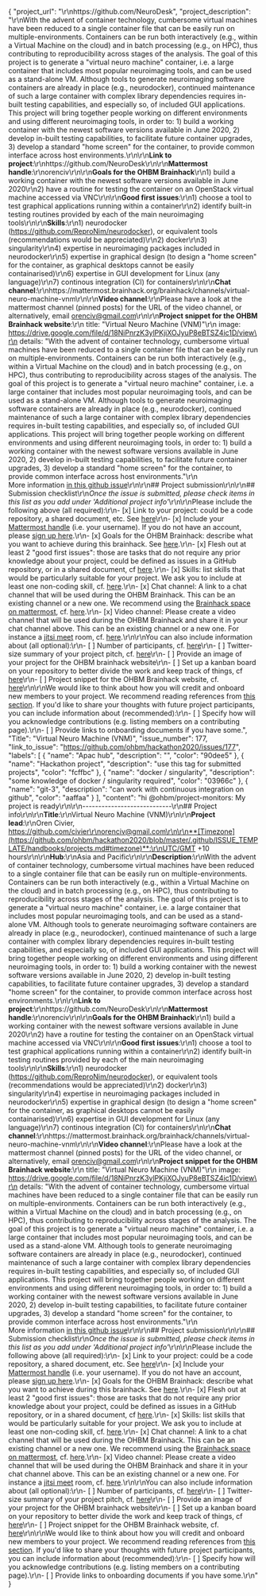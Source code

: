 {
  "project_url": "\r\nhttps://github.com/NeuroDesk",
  "project_description": "\r\nWith the advent of container technology, cumbersome virtual machines have been reduced to a single container file that can be easily run on multiple-environments. Containers can be run both interactively (e.g., within a Virtual Machine on the cloud) and in batch processing (e.g., on HPC), thus contributing to reproducibility across stages of the analysis. The goal of this project is to generate a \"virtual neuro machine\" container, i.e. a large container that includes most popular neuroimaging tools, and can be used as a stand-alone VM. Although tools to generate neuroimaging software containers are already in place (e.g., neurodocker), continued maintenance of such a large container with complex library dependencies requires in-built testing capabilities, and especially so, of included GUI applications. This project will bring together people working on different environments and using different neuroimaging tools, in order to: 1) build a working container with the newest software versions available in June 2020, 2) develop in-built testing capabilities, to facilitate future container upgrades, 3) develop a standard \"home screen\" for the container, to provide common interface across host environments.\r\n\r\n**Link to project**:\r\nhttps://github.com/NeuroDesk\r\n\r\n**Mattermost handle**:\r\norenciv\r\n\r\n**Goals for the OHBM Brainhack**\r\n1) build a working container with the newest software versions available in June 2020\r\n2) have a routine for testing the container on an OpenStack virtual machine accessed via VNC\r\n\r\n**Good first issues**:\r\n1) choose a tool to test graphical applications running within a container\r\n2) identify built-in testing routines provided by each of the main neuroimaging tools\r\n\r\n**Skills**:\r\n1) neurodocker (https://github.com/ReproNim/neurodocker), or equivalent tools (recommendations would be appreciated)\r\n2) docker\r\n3) singularity\r\n4) expertise in neuroimaging packages included in neurodocker\r\n5) expertise in graphical design (to design a \"home screen\" for the container, as graphical desktops cannot be easily containarised)\r\n6) expertise in GUI development for Linux (any language)\r\n7) continous integration (CI) for containers\r\n\r\n**Chat channel**:\r\nhttps://mattermost.brainhack.org/brainhack/channels/virtual-neuro-machine-vnm\r\n\r\n**Video channel**:\r\nPlease have a look at the mattermost channel (pinned posts) for the URL of the video channel, or alternatively, email orenciv@gmail.com\r\n\r\n**Project snippet for the OHBM Brainhack website**:\r\n   title: \"Virtual Neuro Machine (VNM)\"\r\n   image: https://drive.google.com/file/d/18NiPnrzK3ylPKjiXOJyuP8eBTSZ4ic1D/view\r\n   details: \"With the advent of container technology, cumbersome virtual machines have been reduced to a single container file that can be easily run on multiple-environments. Containers can be run both interactively  (e.g., within a Virtual Machine on the cloud) and in batch processing (e.g., on HPC), thus contributing to reproducibility across stages of the analysis. The goal of this project is to generate a \"virtual neuro machine\" container, i.e. a large container that includes most popular neuroimaging tools, and can be used as a stand-alone VM. Although tools to generate neuroimaging software containers are already in place (e.g., neurodocker), continued maintenance of such a large container with complex library dependencies requires in-built testing capabilities, and especially so, of included GUI applications. This project will bring together people working on different environments and using different neuroimaging tools, in order to: 1) build a working container with the newest software versions available in June 2020, 2) develop in-built testing capabilities, to facilitate future container upgrades, 3) develop a standard \"home screen\" for the container, to provide common interface across host environments.\"\r\n   <br>More information <a href=https://github.com/ohbm/hackathon2020/issues/177>in this github issue</a>\r\n\r\n## Project submission\r\n\r\n## Submission checklist\r\n*Once the issue is submitted, please check items in this list as you add under 'Additional project info'*\r\n\r\nPlease include the following above (all required):\r\n-   [x] Link to your project: could be a code repository, a shared document, etc. See [here](https://github.com/ohbm/hackathon2020/blob/master/.github/ISSUE_TEMPLATE/handbooks/projects.md#link-to-project)\r\n-   [x] Include your [Mattermost handle](https://mattermost.brainhack.org/) (i.e. your username). If you do not have an account, please [sign up here](https://mattermost.brainhack.org/signup_email).\r\n-   [x] Goals for the OHBM Brainhack: describe what you want to achieve during this brainhack. See [here](https://github.com/ohbm/hackathon2020/blob/master/.github/ISSUE_TEMPLATE/handbooks/projects.md#goals).\r\n-   [x] Flesh out at least 2 \"good first issues\": those are tasks that do not require any prior knowledge about your project, could be defined as issues in a GitHub repository, or in a shared document, cf [here](https://github.com/ohbm/hackathon2020/blob/master/.github/ISSUE_TEMPLATE/handbooks/projects.md#onboarding-2-good-first-issues).\r\n-   [x] Skills: list skills that would be particularly suitable for your project. We ask you to include at least one non-coding skill, cf. [here](https://github.com/ohbm/hackathon2020/blob/master/.github/ISSUE_TEMPLATE/handbooks/projects.md#onboarding-skills).\r\n-   [x] Chat channel: A link to a chat channel that will be used during the OHBM Brainhack. This can be an existing channel or a new one. We recommend using the [Brainhack space on mattermost](https://mattermost.brainhack.org/), cf. [here](https://github.com/ohbm/hackathon2020/blob/master/.github/ISSUE_TEMPLATE/handbooks/projects.md#chat).\r\n-   [x] Video channel: Please create a video channel that will be used during the OHBM Brainhack and share it in your chat channel above. This can be an existing channel or a new one. For instance a [jitsi meet](https://meet.jit.si/) room, cf. [here](https://github.com/ohbm/hackathon2020/blob/master/.github/ISSUE_TEMPLATE/handbooks/projects.md#video-calls).\r\n\r\nYou can also include information about (all optional):\r\n-   [ ] Number of participants, cf. [here](https://github.com/ohbm/hackathon2020/blob/master/.github/ISSUE_TEMPLATE/handbooks/projects.md#participant-capacity)\r\n-   [ ] Twitter-size summary of your project pitch, cf. [here](https://github.com/ohbm/hackathon2020/blob/master/.github/ISSUE_TEMPLATE/handbooks/projects.md#twitter-size-summary-of-your-project-pitch)\r\n-   [ ] Provide an image of your project for the OHBM brainhack website\r\n-   [ ] Set up a kanban board on your repository to better divide the work and keep track of things, cf [here](https://github.com/ohbm/hackathon2020/blob/master/.github/ISSUE_TEMPLATE/handbooks/projects.md#set-up-a-kanban-board)\r\n-   [ ] Project snippet for the OHBM Brainhack website, cf. [here](https://github.com/ohbm/hackathon2020/blob/master/.github/ISSUE_TEMPLATE/handbooks/projects.md#project-snippet-for-the-ohbm-brainhack-website)\r\n\r\nWe would like to think about how you will credit and onboard new members to your project. We recommend reading references from [this section](https://github.com/ohbm/hackathon2020/blob/master/.github/ISSUE_TEMPLATE/handbooks/projects.md#credit-and-onboarding). If you'd like to share your thoughts with future project participants, you can include information about (recommended):\r\n-   [ ] Specify how will you acknowledge contributions (e.g. listing members on a contributing page).\r\n-   [ ] Provide links to onboarding documents if you have some.",
  "Title": "Virtual Neuro Machine (VNM)",
  "issue_number": 177,
  "link_to_issue": "https://github.com/ohbm/hackathon2020/issues/177",
  "labels": [
    {
      "name": "Apac hub",
      "description": "",
      "color": "90dee5"
    },
    {
      "name": "Hackathon project",
      "description": "use this tag for submitted projects",
      "color": "fcffbc"
    },
    {
      "name": "docker / singularity",
      "description": "some knowledge of docker / singularity required",
      "color": "03966c"
    },
    {
      "name": "git-3",
      "description": "can work with continuous integration on github",
      "color": "aaffaa"
    }
  ],
  "content": "hi @ohbm/project-monitors: My project is ready\r\n\r\n----------------------------\r\n## Project info\r\n\r\n**Title**:\r\nVirtual Neuro Machine (VNM)\r\n\r\n**Project lead**:\r\nOren Civier, https://github.com/civier\r\norenciv@gmail.com\r\n\r\n**[Timezone](https://github.com/ohbm/hackathon2020/blob/master/.github/ISSUE_TEMPLATE/handbooks/projects.md#timezone)**:\r\nUTC/GMT +10 hours\r\n\r\n**Hub**:\r\nAsia and Pacific\r\n\r\n**Description**:\r\nWith the advent of container technology, cumbersome virtual machines have been reduced to a single container file that can be easily run on multiple-environments. Containers can be run both interactively (e.g., within a Virtual Machine on the cloud) and in batch processing (e.g., on HPC), thus contributing to reproducibility across stages of the analysis. The goal of this project is to generate a \"virtual neuro machine\" container, i.e. a large container that includes most popular neuroimaging tools, and can be used as a stand-alone VM. Although tools to generate neuroimaging software containers are already in place (e.g., neurodocker), continued maintenance of such a large container with complex library dependencies requires in-built testing capabilities, and especially so, of included GUI applications. This project will bring together people working on different environments and using different neuroimaging tools, in order to: 1) build a working container with the newest software versions available in June 2020, 2) develop in-built testing capabilities, to facilitate future container upgrades, 3) develop a standard \"home screen\" for the container, to provide common interface across host environments.\r\n\r\n**Link to project**:\r\nhttps://github.com/NeuroDesk\r\n\r\n**Mattermost handle**:\r\norenciv\r\n\r\n**Goals for the OHBM Brainhack**\r\n1) build a working container with the newest software versions available in June 2020\r\n2) have a routine for testing the container on an OpenStack virtual machine accessed via VNC\r\n\r\n**Good first issues**:\r\n1) choose a tool to test graphical applications running within a container\r\n2) identify built-in testing routines provided by each of the main neuroimaging tools\r\n\r\n**Skills**:\r\n1) neurodocker (https://github.com/ReproNim/neurodocker), or equivalent tools (recommendations would be appreciated)\r\n2) docker\r\n3) singularity\r\n4) expertise in neuroimaging packages included in neurodocker\r\n5) expertise in graphical design (to design a \"home screen\" for the container, as graphical desktops cannot be easily containarised)\r\n6) expertise in GUI development for Linux (any language)\r\n7) continous integration (CI) for containers\r\n\r\n**Chat channel**:\r\nhttps://mattermost.brainhack.org/brainhack/channels/virtual-neuro-machine-vnm\r\n\r\n**Video channel**:\r\nPlease have a look at the mattermost channel (pinned posts) for the URL of the video channel, or alternatively, email orenciv@gmail.com\r\n\r\n**Project snippet for the OHBM Brainhack website**:\r\n   title: \"Virtual Neuro Machine (VNM)\"\r\n   image: https://drive.google.com/file/d/18NiPnrzK3ylPKjiXOJyuP8eBTSZ4ic1D/view\r\n   details: \"With the advent of container technology, cumbersome virtual machines have been reduced to a single container file that can be easily run on multiple-environments. Containers can be run both interactively  (e.g., within a Virtual Machine on the cloud) and in batch processing (e.g., on HPC), thus contributing to reproducibility across stages of the analysis. The goal of this project is to generate a \"virtual neuro machine\" container, i.e. a large container that includes most popular neuroimaging tools, and can be used as a stand-alone VM. Although tools to generate neuroimaging software containers are already in place (e.g., neurodocker), continued maintenance of such a large container with complex library dependencies requires in-built testing capabilities, and especially so, of included GUI applications. This project will bring together people working on different environments and using different neuroimaging tools, in order to: 1) build a working container with the newest software versions available in June 2020, 2) develop in-built testing capabilities, to facilitate future container upgrades, 3) develop a standard \"home screen\" for the container, to provide common interface across host environments.\"\r\n   <br>More information <a href=https://github.com/ohbm/hackathon2020/issues/177>in this github issue</a>\r\n\r\n## Project submission\r\n\r\n## Submission checklist\r\n*Once the issue is submitted, please check items in this list as you add under 'Additional project info'*\r\n\r\nPlease include the following above (all required):\r\n-   [x] Link to your project: could be a code repository, a shared document, etc. See [here](https://github.com/ohbm/hackathon2020/blob/master/.github/ISSUE_TEMPLATE/handbooks/projects.md#link-to-project)\r\n-   [x] Include your [Mattermost handle](https://mattermost.brainhack.org/) (i.e. your username). If you do not have an account, please [sign up here](https://mattermost.brainhack.org/signup_email).\r\n-   [x] Goals for the OHBM Brainhack: describe what you want to achieve during this brainhack. See [here](https://github.com/ohbm/hackathon2020/blob/master/.github/ISSUE_TEMPLATE/handbooks/projects.md#goals).\r\n-   [x] Flesh out at least 2 \"good first issues\": those are tasks that do not require any prior knowledge about your project, could be defined as issues in a GitHub repository, or in a shared document, cf [here](https://github.com/ohbm/hackathon2020/blob/master/.github/ISSUE_TEMPLATE/handbooks/projects.md#onboarding-2-good-first-issues).\r\n-   [x] Skills: list skills that would be particularly suitable for your project. We ask you to include at least one non-coding skill, cf. [here](https://github.com/ohbm/hackathon2020/blob/master/.github/ISSUE_TEMPLATE/handbooks/projects.md#onboarding-skills).\r\n-   [x] Chat channel: A link to a chat channel that will be used during the OHBM Brainhack. This can be an existing channel or a new one. We recommend using the [Brainhack space on mattermost](https://mattermost.brainhack.org/), cf. [here](https://github.com/ohbm/hackathon2020/blob/master/.github/ISSUE_TEMPLATE/handbooks/projects.md#chat).\r\n-   [x] Video channel: Please create a video channel that will be used during the OHBM Brainhack and share it in your chat channel above. This can be an existing channel or a new one. For instance a [jitsi meet](https://meet.jit.si/) room, cf. [here](https://github.com/ohbm/hackathon2020/blob/master/.github/ISSUE_TEMPLATE/handbooks/projects.md#video-calls).\r\n\r\nYou can also include information about (all optional):\r\n-   [ ] Number of participants, cf. [here](https://github.com/ohbm/hackathon2020/blob/master/.github/ISSUE_TEMPLATE/handbooks/projects.md#participant-capacity)\r\n-   [ ] Twitter-size summary of your project pitch, cf. [here](https://github.com/ohbm/hackathon2020/blob/master/.github/ISSUE_TEMPLATE/handbooks/projects.md#twitter-size-summary-of-your-project-pitch)\r\n-   [ ] Provide an image of your project for the OHBM brainhack website\r\n-   [ ] Set up a kanban board on your repository to better divide the work and keep track of things, cf [here](https://github.com/ohbm/hackathon2020/blob/master/.github/ISSUE_TEMPLATE/handbooks/projects.md#set-up-a-kanban-board)\r\n-   [ ] Project snippet for the OHBM Brainhack website, cf. [here](https://github.com/ohbm/hackathon2020/blob/master/.github/ISSUE_TEMPLATE/handbooks/projects.md#project-snippet-for-the-ohbm-brainhack-website)\r\n\r\nWe would like to think about how you will credit and onboard new members to your project. We recommend reading references from [this section](https://github.com/ohbm/hackathon2020/blob/master/.github/ISSUE_TEMPLATE/handbooks/projects.md#credit-and-onboarding). If you'd like to share your thoughts with future project participants, you can include information about (recommended):\r\n-   [ ] Specify how will you acknowledge contributions (e.g. listing members on a contributing page).\r\n-   [ ] Provide links to onboarding documents if you have some.\r\n"
}